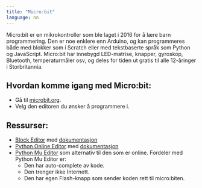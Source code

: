 ```yaml
---
title: "Micro:bit"
language: nn
---
```


Micro:bit er en mikrokontroller som ble laget i 2016 for å lære barn programmering.
Den er noe enklere enn Arduino, og kan programmeres både med blokker som i Scratch eller med tekstbaserte
språk som Python og JavaScript. Micro:bit har innebygd LED-matrise, knapper, gyroskop, Bluetooth,
temperaturmåler osv, og deles for tiden ut gratis til alle 12-åringer i Storbritannia.

## Hvordan komme igang med Micro:bit:

- Gå til [microbit.org](https://www.microbit.org/no/code).
- Velg den editoren du ønsker å programmere i.

## Ressurser:

- [Block Editor](https://www.microbit.co.uk/app/#create:xczaux) med [dokumentasjon](https://www.microbit.co.uk/blocks/contents)
- [Python Online Editor](http://python.microbit.org/) med [dokumentasjon](http://microbit-micropython.readthedocs.io)
- [Python Mu Editor](http://codewith.mu/) som alternativ til den som er online. Fordeler med Python Mu Editor er:
    - Den har auto-complete av kode.
	- Den trenger ikke Internett.
	- Den har egen Flash-knapp som sender koden rett til micro:biten.
